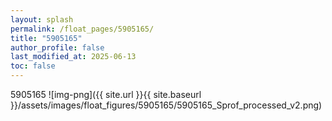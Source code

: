 ```yaml
---
layout: splash
permalink: /float_pages/5905165/
title: "5905165"
author_profile: false
last_modified_at: 2025-06-13
toc: false
---
```

 
5905165
![img-png]({{ site.url }}{{ site.baseurl }}/assets/images/float_figures/5905165/5905165_Sprof_processed_v2.png)
